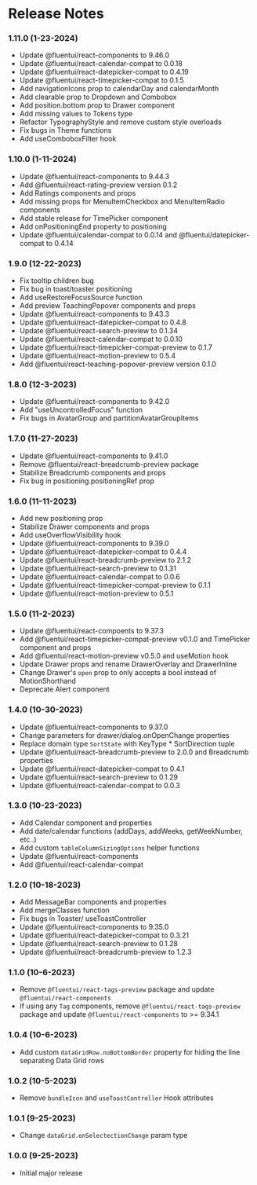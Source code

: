 Release Notes
=========

### 1.11.0 (1-23-2024)

* Update @fluentui/react-components to 9.46.0
* Update @fluentui/react-calendar-compat to 0.0.18
* Update @fluentui/react-datepicker-compat to 0.4.19
* Update @fluentui/react-timepicker-compat to 0.1.5
* Add navigationIcons prop to calendarDay and calendarMonth
* Add clearable prop to Dropdown and Combobox
* Add position.bottom prop to Drawer component
* Add missing values to Tokens type
* Refactor TypographyStyle and remove custom style overloads
* Fix bugs in Theme functions
* Add useComboboxFilter hook

### 1.10.0 (1-11-2024)

* Update @fluentui/react-components to 9.44.3
* Add @fluentui/react-rating-preview version 0.1.2
* Add Ratings components and props
* Add missing props for MenuItemCheckbox and MenuItemRadio components
* Add stable release for TimePicker component
* Add onPositioningEnd property to positioning
* Update @fluentui/calendar-compat to 0.0.14 and @fluentui/datepicker-compat to 0.4.14

### 1.9.0 (12-22-2023)

* Fix tooltip children bug
* Fix bug in toast/toaster positioning
* Add useRestoreFocusSource function
* Add preview TeachingPopover components and props
* Update @fluentui/react-components to 9.43.3
* Update @fluentui/react-datepicker-compat to 0.4.8
* Update @fluentui/react-search-preview to 0.1.34
* Update @fluentui/react-calendar-compat to 0.0.10
* Update @fluentui/react-timepicker-compat-preview to 0.1.7
* Update @fluentui/react-motion-preview to 0.5.4
* Add @fluentui/react-teaching-popover-preview version 0.1.0

### 1.8.0 (12-3-2023)

* Update @fluentui/react-components to 9.42.0
* Add "useUncontrolledFocus" function
* Fix bugs in AvatarGroup and partitionAvatarGroupItems

### 1.7.0 (11-27-2023)

* Update @fluentui/react-components to 9.41.0
* Remove @fluentui/react-breadcrumb-preview package
* Stabilize Breadcrumb components and props
* Fix bug in positioning.positioningRef prop

### 1.6.0 (11-11-2023)

* Add new positioning prop
* Stabilize Drawer components and props
* Add useOverflowVisibility hook
* Update @fluentui/react-components to 9.39.0
* Update @fluentui/react-datepicker-compat to 0.4.4
* Update @fluentui/react-breadcrumb-preview to 2.1.2
* Update @fluentui/react-search-preview to 0.1.31
* Update @fluentui/react-calendar-compat to 0.0.6
* Update @fluentui/react-timepicker-compat-preview to 0.1.1
* Update @fluentui/react-motion-preview to 0.5.1

### 1.5.0 (11-2-2023)

* Update @fluentui/react-compoents to 9.37.3
* Add @fluentui/react-timepicker-compat-preview v0.1.0 and TimePicker component and props
* Add @fluentui/react-motion-preview v0.5.0 and useMotion hook
* Update Drawer props and rename DrawerOverlay and DrawerInline
* Change Drawer's `open` prop to only accepts a bool instead of MotionShorthand
* Deprecate Alert component

### 1.4.0 (10-30-2023)

* Update @fluentui/react-components to 9.37.0
* Change parameters for drawer/dialog.onOpenChange properties
* Replace domain type `SortState` with KeyType * SortDirection tuple
* Update @fluentui/react-breadcrumb-preview to 2.0.0 and Breadcrumb properties
* Update @fluentui/react-datepicker-compat to 0.4.1
* Update @fluentui/react-search-preview to 0.1.29
* Update @fluentui/react-calendar-compat to 0.0.3

### 1.3.0 (10-23-2023)

* Add Calendar component and properties
* Add date/calendar functions (addDays, addWeeks, getWeekNumber, etc..)
* Add custom `tableColumnSizingOptions` helper functions
* Update @fluentui/react-components
* Add @fluentui/react-calendar-compat

### 1.2.0 (10-18-2023)

* Add MessageBar components and properties
* Add mergeClasses function
* Fix bugs in Toaster/ useToastController
* Update @fluentui/react-components to 9.35.0
* Update @fluentui/react-datepicker-compat to 0.3.21
* Update @fluentui/react-search-preview to 0.1.28
* Update @fluentui/react-breadcrumb-preview to 1.2.3

### 1.1.0 (10-6-2023)

* Remove `@fluentui/react-tags-preview` package and update `@fluentui/react-components`
* If using any `Tag` components, remove `@fluentui/react-tags-preview` package and update `@fluentui/react-components` to >= 9.34.1

### 1.0.4 (10-6-2023)

* Add custom `dataGridRow.noBottomBorder` property for hiding the line separating Data Grid rows

### 1.0.2 (10-5-2023)

* Remove `bundleIcon` and `useToastController` Hook attributes

### 1.0.1 (9-25-2023)

* Change `dataGrid.onSelectectionChange` param type

### 1.0.0 (9-25-2023)

* Initial major release
